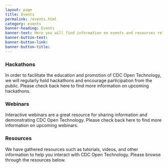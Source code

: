 ```yaml
---
layout: page
title: Events
permalink: /events.html
category: events
banner-heading: Events
banner-text: Here you will find information on events and resources relating to CDC Open Technology. Please keep checking back for more information.
banner-button-text:
banner-button-link:
banner-button-title:
---
```


### Hackathons
In order to facilitate the education and promotion of CDC Open Technology, we will regularly hold hackathons and encourage participation from the public. Please check back here to find more information on upcoming hackathons.

### Webinars
Interactive webinars are a great resource for sharing information and demonstrating CDC Open Technology. Please check back here to find more information on upcoming webinars.

### Resources
We have gathered resources such as tutorials, videos, and other information to help you interact with CDC Open Technology. Please browse through the resources below.
